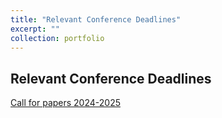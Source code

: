 ```yaml
---
title: "Relevant Conference Deadlines"
excerpt: ""
collection: portfolio
---
```


## Relevant Conference Deadlines

[Call for papers 2024-2025](https://docs.google.com/document/d/1z-6J81cBIzqjxgXlSwpAOXL9v60G79fTsFZLuwIXruU/edit)
